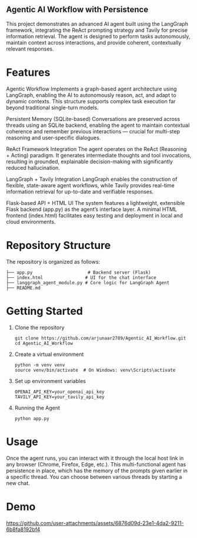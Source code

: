 ## Agentic AI Workflow with Persistence

This project demonstrates an advanced AI agent built using the LangGraph framework, integrating the ReAct prompting strategy and Tavily for precise information retrieval. The agent is designed to perform tasks autonomously, maintain context across interactions, and provide coherent, contextually relevant responses.

# Features

Agentic Workflow
Implements a graph-based agent architecture using LangGraph, enabling the AI to autonomously reason, act, and adapt to dynamic contexts. This structure supports complex task execution far beyond traditional single-turn models.

Persistent Memory (SQLite-based)
Conversations are preserved across threads using an SQLite backend, enabling the agent to maintain contextual coherence and remember previous interactions — crucial for multi-step reasoning and user-specific dialogues.

ReAct Framework Integration
The agent operates on the ReAct (Reasoning + Acting) paradigm. It generates intermediate thoughts and tool invocations, resulting in grounded, explainable decision-making with significantly reduced hallucination.

LangGraph + Tavily Integration
LangGraph enables the construction of flexible, state-aware agent workflows, while Tavily provides real-time information retrieval for up-to-date and verifiable responses.

Flask-based API + HTML UI
The system features a lightweight, extensible Flask backend (app.py) as the agent’s interface layer. A minimal HTML frontend (index.html) facilitates easy testing and deployment in local and cloud environments.

# Repository Structure
The repository is organized as follows:​
```
├── app.py                     # Backend server (Flask)
├── index.html                # UI for the chat interface
├── langgraph_agent_module.py # Core logic for LangGraph Agent
├── README.md

```
# Getting Started

1. Clone the repository
   ```
   git clone https://github.com/arjunaar2789/Agentic_AI_Workflow.git
   cd Agentic_AI_Workflow
   ```
2. Create a virtual environment
   ```
   python -m venv venv
   source venv/bin/activate  # On Windows: venv\Scripts\activate
   ```
3. Set up environment variables
   ```
   OPENAI_API_KEY=your_openai_api_key
   TAVILY_API_KEY=your_tavily_api_key
   ```
4. Running the Agent
   ```
   python app.py
   ```
# Usage
Once the agent runs, you can interact with it through the local host link in any browser (Chrome, Firefox, Edge, etc.). This multi-functional agent has persistence in place, which has the memory of the prompts given earlier in a specific thread. You can choose between various threads by starting a new chat. 

# Demo 


https://github.com/user-attachments/assets/6876d09d-23e1-4da2-9211-6b8fa8192bf4



